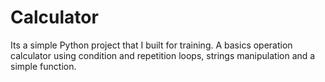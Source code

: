 # Calculator
Its a simple Python project that I built for training.
A basics operation calculator using condition and repetition loops, strings manipulation and a simple function.
